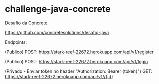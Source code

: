 # challenge-java-concrete

Desafio da Concrete

https://github.com/concretesolutions/desafio-java

Endpoints:

(Publico)
POST: https://stark-reef-22672.herokuapp.com/api/v1/register

(Publico)
POST: https://stark-reef-22672.herokuapp.com/api/v1/login

(Privado - Enviar token no header "Authorization: Bearer {token}")
GET: https://stark-reef-22672.herokuapp.com/api/v1//{id}